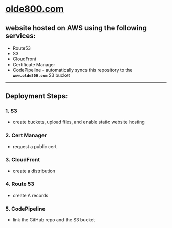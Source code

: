 # [olde800.com](https://olde800.com)

## website hosted on AWS using the following services:
- Route53
- S3
- CloudFront
- Certificate Manager
- CodePipeline - automatically syncs this repository to the **`www.olde800.com`** S3 bucket

*****

## Deployment Steps:
### 1. S3
- create buckets, upload files, and enable static website hosting

### 2. Cert Manager
- request a public cert

### 3. CloudFront
- create a distribution

### 4. Route 53
- create A records

### 5. CodePipeline
- link the GitHub repo and the S3 bucket
